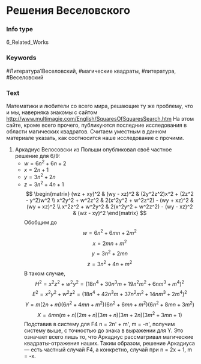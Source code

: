 # Решения Веселовского
### Info type
6_Related_Works
### Keywords
#Литература1Веселовский, #магические квадраты, #литература, #Веселовский
### Text
Математики и любители со всего мира, решающие ту же проблему, что и мы, наверняка знакомы с сайтом http://www.multimagie.com/English/SquaresOfSquaresSearch.htm На этом сайте, кроме всего прочего, публикуются последние исследования в области магических квадратов. Считаем уместным в данном материале указать, как соотносится наше исследование с прочими.
1.  Аркадиус Велосовски из Польши опубликовал своё частное решение для 6/9:
    *   $w = 6n^2 + 6n + 2$
    *   $x = 2n + 1$
    *   $y = 3n^2 + 2n$
    *   $z = 3n^2 + 4n + 1$
$$
\begin{matrix}
(wz + xy)^2 & (wy - xz)^2 & (2y^2z^2)x^2 + (2z^2 - y^2)w^2 \\
x^2y^2 + w^2z^2 & 2(x^2y^2 + w^2z^2) - (wy + xz)^2 & (wy + xz)^2 \\
x^2z^2 + w^2y^2 & 2(x^2y^2 + w^2z^2) - (wy - xz)^2 & (wz - xy)^2
\end{matrix}
$$
Обобщим до
$$w = 6n^2 + 6mn + 2m^2$$
$$x = 2mn + m^2$$
$$y = 3n^2 + 2mn$$
$$z = 3n^2 + 4n + m^2$$
В таком случае,
$$H^2 = x^2z^2 + w^2y^2 = (18n^4 + 30n^3m + 19n^2m^2 + 6nm^3 + m^4)^2$$
$$E^2 = x^2y^2 + w^2z^2 = (18n^4 + 42n^3m + 37n^2m^2 + 14nm^3 + 2m^4)^2$$
$$Y = m(2n + m)(6n^2 + 4mn + m^2)(6n^2 + 6mn + m^2)(6n^2 + 8mn + 3m^2)$$
$$X = 4mn(m + n)(2m + n)(3m + n)(3m + 2n)(3m^2 + 3mn + 1)$$
Подставив в систему для F4 n = 2n' + m', m = -n', получим систему выше, с точностью до знака в выражении для Y. Это означает всего лишь то, что Аркадиус рассматривал магические квадраты-отражения наших. Таким образом, решение Аркадиуса — есть частный случай F4, а конкретно, случай при n = 2x + 1, m = -x.